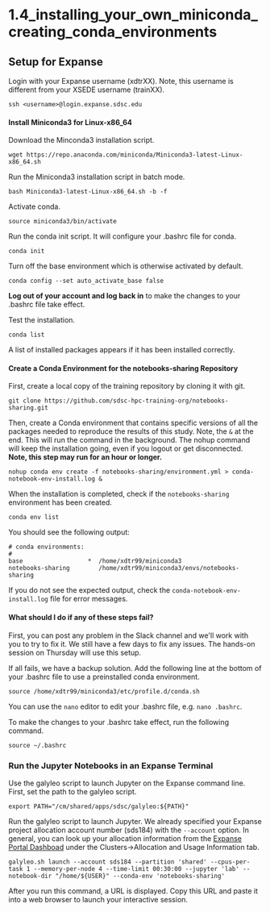 # 1.4_installing_your_own_miniconda_creating_conda_environments

## Setup for Expanse
Login with your Expanse username (xdtrXX). Note, this username is different from your XSEDE username (trainXX).

```
ssh <username>@login.expanse.sdsc.edu
```

#### Install Miniconda3 for Linux-x86_64
Download the Minconda3 installation script.

```
wget https://repo.anaconda.com/miniconda/Miniconda3-latest-Linux-x86_64.sh
```

Run the Miniconda3 installation script in batch mode.
```
bash Miniconda3-latest-Linux-x86_64.sh -b -f
```

Activate conda.
```
source miniconda3/bin/activate
```

Run the conda init script. It will configure your .bashrc file for conda.
```
conda init
```

Turn off the base environment which is otherwise activated by default.
```
conda config --set auto_activate_base false
```

**Log out of your account and log back in** to make the changes to your .bashrc file take effect.


Test the installation.
```
conda list
```
A list of installed packages appears if it has been installed correctly.


#### Create a Conda Environment for the notebooks-sharing Repository
First, create a local copy of the training repository by cloning it with git.
```
git clone https://github.com/sdsc-hpc-training-org/notebooks-sharing.git
```

Then, create a Conda environment that contains specific versions of all the packages needed to reproduce the results of this study. Note, the `&` at the end. This will run the command in the background. The nohup command will keep the installation going, even if you logout or get disconnected. **Note, this step may run for an hour or longer.**
```
nohup conda env create -f notebooks-sharing/environment.yml > conda-notebook-env-install.log &
```

When the installation is completed, check if the `notebooks-sharing` environment has been created.
```
conda env list
```

You should see the following output:
```
# conda environments:
#
base                  *  /home/xdtr99/miniconda3
notebooks-sharing        /home/xdtr99/miniconda3/envs/notebooks-sharing
```

If you do not see the expected output, check the `conda-notebook-env-install.log` file for error messages.

#### What should I do if any of these steps fail?
First, you can post any problem in the Slack channel and we'll work with you to try to fix it. We still have a few days to fix any issues. The hands-on session on Thursday will use this setup.

If all fails, we have a backup solution. Add the following line at the bottom of your .bashrc file to use a preinstalled conda environment.
```
source /home/xdtr99/miniconda3/etc/profile.d/conda.sh
```

You can use the `nano` editor to edit your .bashrc file, e.g. `nano .bashrc`.

To make the changes to your .bashrc take effect, run the following command.
```
source ~/.bashrc
```

### Run the Jupyter Notebooks in an Expanse Terminal

Use the galyleo script to launch Jupyter on the Expanse command line. First, set the path to the galyleo script.

```
export PATH="/cm/shared/apps/sdsc/galyleo:${PATH}"
```

Run the galyleo script to launch Jupyter. We already specified your Expanse project allocation account number (sds184) with the `--account` option. In general, you can look up your allocation information from the [Expanse Portal Dashboad](https://portal.expanse.sdsc.edu) under the Clusters->Allocation and Usage Information tab.

```
galyleo.sh launch --account sds184 --partition 'shared' --cpus-per-task 1 --memory-per-node 4 --time-limit 00:30:00 --jupyter 'lab' --notebook-dir "/home/${USER}" --conda-env 'notebooks-sharing'
```

After you run this command, a URL is displayed. Copy this URL and paste it into a web browser to launch your interactive session.
